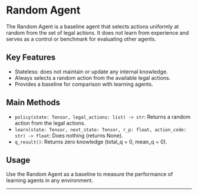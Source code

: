 <!-- filepath: /home/philip/Documents/elsciRL-Wiki/Documentation/Agents/random_agent.md -->

# Random Agent

The Random Agent is a baseline agent that selects actions uniformly at random from the set of legal actions. It does not learn from experience and serves as a control or benchmark for evaluating other agents.

## Key Features
- Stateless: does not maintain or update any internal knowledge.
- Always selects a random action from the available legal actions.
- Provides a baseline for comparison with learning agents.

## Main Methods
- `policy(state: Tensor, legal_actions: list) -> str`: Returns a random action from the legal actions.
- `learn(state: Tensor, next_state: Tensor, r_p: float, action_code: str) -> float`: Does nothing (returns None).
- `q_result()`: Returns zero knowledge (total_q = 0, mean_q = 0).

## Usage
Use the Random Agent as a baseline to measure the performance of learning agents in any environment.

---
